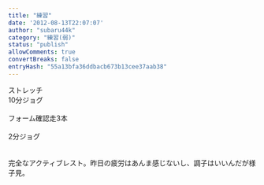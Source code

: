 ```yaml
---
title: "練習"
date: '2012-08-13T22:07:07'
author: "subaru44k"
category: "練習(弱)"
status: "publish"
allowComments: true
convertBreaks: false
entryHash: "55a13bfa36ddbacb673b13cee37aab38"
---
```

ストレッチ<br>
10分ジョグ<br>
<br>
フォーム確認走3本<br>
<br>
2分ジョグ<br>
<br>
<br>
完全なアクティブレスト。昨日の疲労はあんま感じないし、調子はいいんだが様子見。
